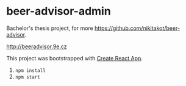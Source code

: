 # beer-advisor-admin
Bachelor's thesis project, for more https://github.com/nikitakot/beer-advisor.

http://beeradvisor.9e.cz

This project was bootstrapped with [Create React App](https://github.com/facebookincubator/create-react-app).

1. `npm install`
2. `npm start`
